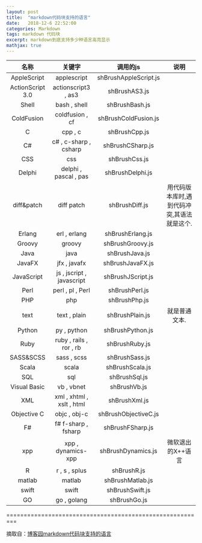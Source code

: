 ```yaml
---
layout: post
title:  "markdown代码块支持的语言"
date:   2018-12-6 22:52:00
categories: Markdown
tags: markdown 代码块
excerpt: markdown到底支持多少种语言高亮显示
mathjax: true
---
```


名称|关键字|调用的js|说明  
:-:|:-:|:-:|:-:
AppleScript|applescript|shBrushAppleScript.js|
ActionScript 3.0|actionscript3 , as3|shBrushAS3.js|
Shell|bash , shell|shBrushBash.js|
ColdFusion|coldfusion , cf|shBrushColdFusion.js|
C|cpp , c|shBrushCpp.js|
C#|c# , c-sharp , csharp|shBrushCSharp.js|
CSS|css|shBrushCss.js|
Delphi|delphi , pascal , pas|shBrushDelphi.js|
diff&patch|diff patch|shBrushDiff.js|用代码版本库时,遇到代码冲突,其语法就是这个.|
Erlang|erl , erlang|shBrushErlang.js|
Groovy|groovy|shBrushGroovy.js|
Java|java|shBrushJava.js|
JavaFX|jfx , javafx|shBrushJavaFX.js|
JavaScript|js , jscript , javascript|shBrushJScript.js|
Perl|perl , pl , Perl|shBrushPerl.js|
PHP|php|shBrushPhp.js|
text|text , plain|shBrushPlain.js|就是普通文本.|
Python|py , python|shBrushPython.js|
Ruby|ruby , rails , ror , rb|shBrushRuby.js|
SASS&SCSS|sass , scss|shBrushSass.js|
Scala|scala|shBrushScala.js|
SQL|sql|shBrushSql.js|
Visual Basic|vb , vbnet|shBrushVb.js|
XML|xml , xhtml , xslt , html|shBrushXml.js|
Objective C|objc , obj-c|shBrushObjectiveC.js|
F#|f# f-sharp , fsharp|shBrushFSharp.js|
xpp|xpp , dynamics-xpp|shBrushDynamics.js|微软退出的X++语言|
R|r , s , splus|shBrushR.js|
matlab|matlab|shBrushMatlab.js|
swift|swift|shBrushSwift.js|
GO|go , golang|shBrushGo.js|

=========================================================

摘取自：[博客园markdown代码块支持的语言](https://www.cnblogs.com/qyf404/p/5019631.html)
